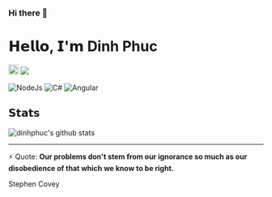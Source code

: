 ### Hi there 👋
# 𝗛𝗲𝗹𝗹𝗼, 𝗜'𝗺 Dinh Phuc


[<img alt="github" src="https://img.shields.io/badge/github-dinhphuc-8da0cb?style=for-the-badge&labelColor=555555&logo=github" height="20">](https://github.com/dinhphuc)
[![](https://img.shields.io/badge/-@dinhphuc-%23181717?style=flat-square&logo=github)](https://github.com/dinhphuc)

![NodeJs](https://img.shields.io/badge/-Nodejs-%339933?style=flat-square&logo=node-dot-js&logoColor=ffffff)
![C#](https://img.shields.io/badge/-CSharp-%339933?style=flat-square&logo=c-sharp&logoColor=ffffff)
![Angular](https://img.shields.io/badge/-Angular-%23E44D27?style=flat-square&logo=angular&logoColor=ffffff)

## 𝗦𝘁𝗮𝘁𝘀

![dinhphuc's github stats](https://github-readme-stats.vercel.app/api?username=dinhphuc&show_icons=true&theme=dracula)



------------
⚡ Quote: 
**Our problems don't stem from our ignorance so much as our disobedience of that which we know to be right.**

Stephen Covey